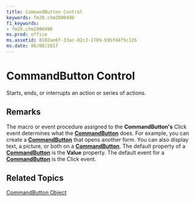 ```yaml
---
title: CommandButton Control
keywords: fm20.chm2000490
f1_keywords:
- fm20.chm2000490
ms.prod: office
ms.assetid: 8102ae6f-33ac-82c3-1789-b95fd4f5c126
ms.date: 06/08/2017
---
```



# CommandButton Control



Starts, ends, or interrupts an action or series of actions.

## Remarks

The macro or event procedure assigned to the  **CommandButton's** Click event determines what the **[CommandButton](commandbutton-control.md)** does. For example, you can create a **[CommandButton](commandbutton-control.md)** that opens another form. You can also display text, a picture, or both on a **[CommandButton](commandbutton-control.md)**.
The default property of a  **[CommandButton](commandbutton-control.md)** is the **Value** property.
The default event for a  **[CommandButton](commandbutton-control.md)** is the Click event.

## Related Topics

[CommandButton Object](../../../api/Outlook.commandbutton.object.md)



